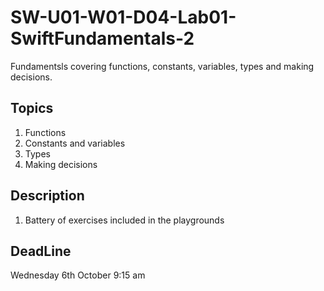 # SW-U01-W01-D04-Lab01-SwiftFundamentals-2
Fundamentsls covering functions, constants, variables, types and making decisions.

## Topics
1. Functions
2. Constants and variables
3. Types
4. Making decisions

  
 ## Description
1. Battery of exercises included in the playgrounds

## DeadLine 
Wednesday 6th October 9:15 am

